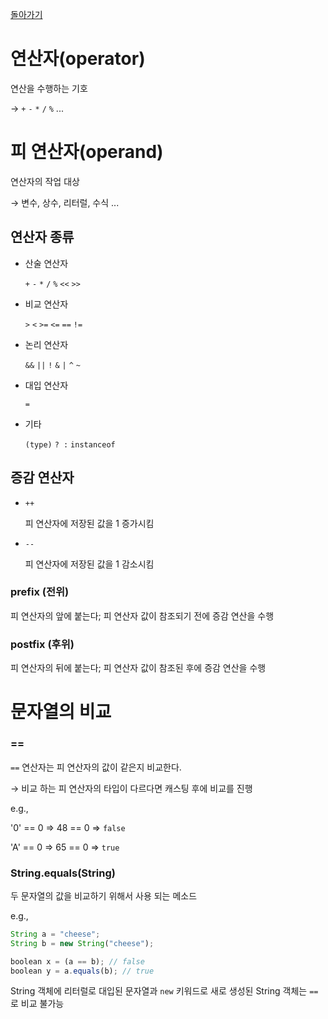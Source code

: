 [돌아가기](README.md)
# 연산자(operator)

연산을 수행하는 기호

→ `+` `-` `*` `/` `%` ...

# 피 연산자(operand)

연산자의 작업 대상

→ 변수, 상수, 리터럴, 수식 ...

## 연산자 종류

- 산술 연산자

    `+` `-` `*` `/` `%` `<<` `>>`

- 비교 연산자

    `>` `<` `>=` `<=` `==` `!=`

- 논리 연산자

    `&&` `||` `!` `&` `|` `^` `~`

- 대입 연산자

    `=`

- 기타

    `(type)` `? :` `instanceof`

## 증감 연산자

- `++`

    피 연산자에 저장된 값을 1 증가시킴

- `--`

    피 연산자에 저장된 값을 1 감소시킴

### prefix (전위)

피 연산자의 앞에 붙는다; 피 연산자 값이 참조되기 전에 증감 연산을 수행

### postfix (후위)

피 연산자의 뒤에 붙는다; 피 연산자 값이 참조된 후에 증감 연산을 수행

# 문자열의 비교

### ==

`==` 연산자는 피 연산자의 값이 같은지 비교한다.

→ 비교 하는 피 연산자의 타입이 다르다면 캐스팅 후에 비교를 진행

e.g.,

'0' == 0 ⇒ 48 == 0 ⇒ `false`

'A' == 0 ⇒ 65 == 0 ⇒ `true`

### String.equals(String)

두 문자열의 값을 비교하기 위해서 사용 되는 메소드

e.g.,

```jsx
String a = "cheese";
String b = new String("cheese");

boolean x = (a == b); // false
boolean y = a.equals(b); // true
```

String 객체에 리터럴로 대입된 문자열과 `new` 키워드로 새로 생성된 String 객체는 `==` 로 비교 불가능
